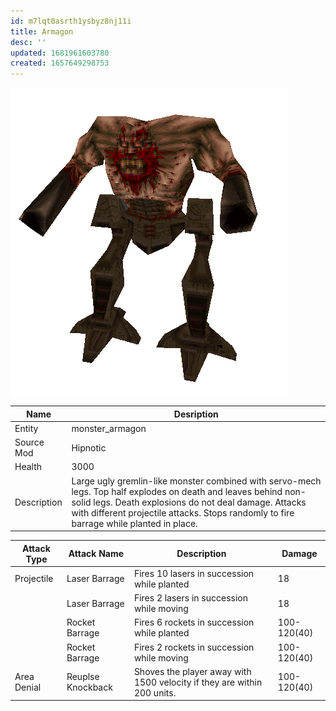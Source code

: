 ```yaml
---
id: m7lqt0asrth1ysbyz8nj11i
title: Armagon
desc: ''
updated: 1681961603780
created: 1657649298753
---
```

![Monster Picture](assets/img/armagon.png)

|Name  |Desription|
|------|-------------|
|Entity|monster_armagon|
|Source Mod|Hipnotic|
|Health|3000|
|Description|Large ugly gremlin-like monster combined with servo-mech legs.  Top half explodes on death and leaves behind non-solid legs.  Death explosions do not deal damage.  Attacks with different projectile attacks.  Stops randomly to fire barrage while planted in place.|

|Attack Type|Attack Name|Description|Damage|
|-----------|-----------|-----------|------|
|Projectile |Laser Barrage|Fires 10 lasers in succession while planted|18|
||Laser Barrage|Fires 2 lasers in succession while moving|18|
||Rocket Barrage|Fires 6 rockets in succession while planted|100-120(40)|
||Rocket Barrage|Fires 2 rockets in succession while moving|100-120(40)|
|Area Denial|Reuplse Knockback|Shoves the player away with 1500 velocity if they are within 200 units.|100-120(40)|